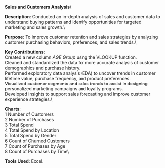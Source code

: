 **Sales and Customers Analysis**\

**Description**: Conducted an in-depth analysis of sales and customer data to understand buying patterns and identify opportunities for targeted marketing and sales growth.\

**Purpose**: To improve customer retention and sales strategies by analyzing customer purchasing behaviors, preferences, and sales trends.\

**Key Contributions:**\
Created a new column _AGE Group_ using the VLOOKUP function.\
Cleaned and standardized the data for more accurate analysis of customer demographics and purchase history.\
Performed exploratory data analysis (EDA) to uncover trends in customer lifetime value, purchase frequency, and product preferences.\
Visualized customer segments and sales trends to assist in designing personalized marketing campaigns and loyalty programs.\
Developed insights to support sales forecasting and improve customer experience strategies.\

**Charts**:\
1	Number of Customers\
2	Number of Purchases\
3	Total Spend\
4	Total Spend by Location\
5	Total Spend by Gender\
6	Count of Churned Customers\
7	Count of Purchases by Age\
8	Count of Purchases by Time\

**Tools Used**: Excel.
